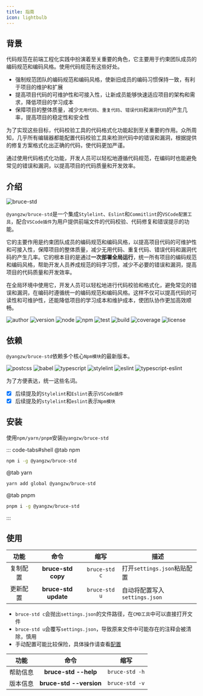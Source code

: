 ```yaml
---
title: 指南
icon: lightbulb
---
```


## 背景

代码规范在前端工程化实践中扮演着至关重要的角色，它主要用于约束团队成员的编码规范和编码风格。使用代码规范有这些好处。

- 强制规范团队的编码规范和编码风格，使新旧成员的编码习惯保持一致，有利于项目的维护和扩展
- 提高项目代码的可维护性和可接入性，让新成员能够快速适应项目的架构和需求，降低项目的学习成本
- 保障项目的整体质量，减少`无用代码`、`重复代码`、`错误代码`和`漏洞代码`的产生几率，提高项目的稳定性和安全性

为了实现这些目标，代码校验工具的代码格式化功能起到至关重要的作用。众所周知，几乎所有编辑器都能配置代码校验工具来检测代码中的错误和漏洞，根据提供的修复方案格式化出正确的代码，使代码更加严谨。

通过使用代码格式化功能，开发人员可以轻松地遵循代码规范，在编码时也能避免常见的错误和漏洞，以提高项目的代码质量和开发效率。

## 介绍

![bruce-std](https://img.shields.io/badge/@yangzw/bruce--std-集成Stylelint、Eslint和Commitlint的VSCode配置工具-66f.svg)

`@yangzw/bruce-std`是一个集成`Stylelint`、`Eslint`和`Commitlint`的`VSCode配置工具`，配合`VSCode插件`为用户提供前端文件的代码校验、代码修复和错误提示的功能。

它的主要作用是约束团队成员的编码规范和编码风格，以提高项目代码的可维护性和可接入性，保障项目的整体质量，减少无用代码、重复代码、错误代码和漏洞代码的产生几率。它的根本目的是通过**一次部署全局运行**，统一所有项目的编码规范和编码风格，帮助开发人员养成规范的码字习惯，减少不必要的错误和漏洞，提高项目的代码质量和开发效率。

在全局环境中使用它，开发人员可以轻松地进行代码校验和格式化，避免常见的错误和漏洞，在编码时遵循统一的编码规范和编码风格。这样不仅可以提高代码的可读性和可维护性，还能降低项目的学习成本和维护成本，使团队协作更加高效顺畅。

![author](https://img.shields.io/badge/author-JowayYoung-f66.svg)
![version](https://img.shields.io/badge/version-1.1.3-f66.svg)
![node](https://img.shields.io/badge/node-%3E%3D16.0.0-3c9.svg)
![npm](https://img.shields.io/badge/npm-%3E%3D7.10.0-3c9.svg)
![test](https://img.shields.io/badge/test-passing-f90.svg)
![build](https://img.shields.io/badge/build-passing-f90.svg)
![coverage](https://img.shields.io/badge/coverage-mostly-09f.svg)
![license](https://img.shields.io/badge/license-MIT-09f.svg)

## 依赖

`@yangzw/bruce-std`依赖多个核心`Npm模块`的最新版本。

![postcss](https://img.shields.io/npm/v/postcss?label=postcss&color=3c9)
![babel](https://img.shields.io/npm/v/%40babel%2Fcore?label=babel&color=3c9)
![typescript](https://img.shields.io/npm/v/typescript?label=typescript&color=3c9)
![stylelint](https://img.shields.io/npm/v/stylelint?label=stylelint&color=3c9)
![eslint](https://img.shields.io/npm/v/eslint?label=eslint&color=3c9)
![typescript-eslint](https://img.shields.io/npm/v/%40typescript-eslint%2Fparser?label=typescript-eslint&color=3c9)

为了方便表达，统一这些名词。

- [x] 后续提及的`Stylelint`和`Eslint`表示`VSCode插件`
- [x] 后续提及的`stylelint`和`eslint`表示`Npm模块`

## 安装

使用`npm/yarn/pnpm`安装`@yangzw/bruce-std`

::: code-tabs#shell
@tab npm

```sh
npm i -g @yangzw/bruce-std
```

@tab yarn

```sh
yarn add global @yangzw/bruce-std
```

@tab pnpm

```sh
pnpm i -g @yangzw/bruce-std
```
:::

## 使用

功能|命令|缩写|描述
:-:|:-:|:-:|-
复制配置|**bruce-std copy**|`bruce-std c`|打开`settings.json`粘贴配置
更新配置|**bruce-std update**|`bruce-std u`|自动将配置写入`settings.json`

- `bruce-std c`会抛出`settings.json`的文件路径，在`CMD工具`中可以直接打开文件
- `bruce-std u`会覆写`settings.json`，导致原来文件中可能存在的注释会被清除，慎用
- 手动配置可能比较保险，具体操作请查看[配置](/std/config.md)

功能|命令|缩写
:-:|:-:|:-:
帮助信息|**bruce-std --help**|`bruce-std -h`
版本信息|**bruce-std --version**|`bruce-std -v`